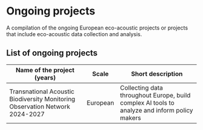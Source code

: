 # Ongoing projects

A compilation of the ongoing European eco-acoustic projects or projects that include eco-acoustic data collection and analysis. 

## List of ongoing projects

| Name of the project (years) | Scale | Short description |
|---------------------|-------|--------------------|
| Transnational Acoustic Biodiversity Monitoring Observation Network 2024-2027 | European | Collecting data throughout Europe, build complex AI tools to analyze and inform policy makers |
